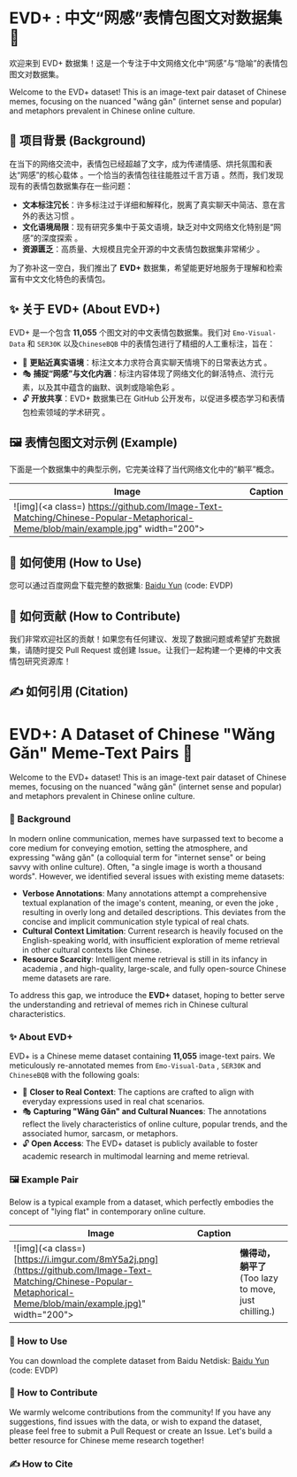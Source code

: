 # EVD+ : 中文“网感”表情包图文对数据集 🥰



欢迎来到 EVD+ 数据集！这是一个专注于中文网络文化中“网感”与“隐喻”的表情包图文对数据集。

Welcome to the EVD+ dataset! This is an image-text pair dataset of Chinese memes, focusing on the nuanced "wǎng gǎn" (internet sense and popular) and metaphors prevalent in Chinese online culture.

## 🌟 项目背景 (Background)

在当下的网络交流中，表情包已经超越了文字，成为传递情感、烘托氛围和表达“网感”的核心载体 。一个恰当的表情包往往能胜过千言万语 。然而，我们发现现有的表情包数据集存在一些问题：

- **文本标注冗长**：许多标注过于详细和解释化，脱离了真实聊天中简洁、意在言外的表达习惯 。
- **文化语境局限**：现有研究多集中于英文语境，缺乏对中文网络文化特别是“网感”的深度探索 。
- **资源匮乏**：高质量、大规模且完全开源的中文表情包数据集非常稀少 。

为了弥补这一空白，我们推出了 **EVD+** 数据集，希望能更好地服务于理解和检索富有中文文化特色的表情包。

## ✨ 关于 EVD+ (About EVD+)

EVD+ 是一个包含 **11,055** 个图文对的中文表情包数据集。我们对 `Emo-Visual-Data` 和 `SER30K` 以及`ChineseBQB` 中的表情包进行了精细的人工重标注，旨在：

- 🎯 **更贴近真实语境**：标注文本力求符合真实聊天情境下的日常表达方式 。
- 🎭 **捕捉“网感”与文化内涵**：标注内容体现了网络文化的鲜活特点、流行元素，以及其中蕴含的幽默、讽刺或隐喻色彩 。
- 🔓 **开放共享**：EVD+ 数据集已在 GitHub 公开发布，以促进多模态学习和表情包检索领域的学术研究 。

## 🖼️ 表情包图文对示例 (Example)

下面是一个数据集中的典型示例，它完美诠释了当代网络文化中的“躺平”概念。



| Image                                                        | Caption                                                           |
| ------------------------------------------------------------ | ----------------------------------------------------------------- |
| ![img](<a class=) https://github.com/Image-Text-Matching/Chinese-Popular-Metaphorical-Meme/blob/main/example.jpg" width="200"> |         | **懒得动，躺平了**   (Too lazy to move, just chilling.) |

## 

## 🚀 如何使用 (How to Use)

您可以通过百度网盘下载完整的数据集:   [Baidu Yun](https://pan.baidu.com/s/1s8lE_2wBCpsyqCX5A8MESg?pwd=EVDP) (code: EVDP)

## 🙌 如何贡献 (How to Contribute)

我们非常欢迎社区的贡献！如果您有任何建议、发现了数据问题或希望扩充数据集，请随时提交 Pull Request 或创建 Issue。让我们一起构建一个更棒的中文表情包研究资源库！

## ✍️ 如何引用 (Citation)





# EVD+: A Dataset of Chinese "Wǎng Gǎn" Meme-Text Pairs 🥰

Welcome to the EVD+ dataset! This is an image-text pair dataset of Chinese memes, focusing on the nuanced "wǎng gǎn" (internet sense and popular) and metaphors prevalent in Chinese online culture.

### 🌟 Background

In modern online communication, memes have surpassed text to become a core medium for conveying emotion, setting the atmosphere, and expressing "wǎng gǎn" (a colloquial term for "internet sense" or being savvy with online culture). Often, "a single image is worth a thousand words". However, we identified several issues with existing meme datasets:

- **Verbose Annotations**: Many annotations attempt a comprehensive textual explanation of the image's content, meaning, or even the joke , resulting in overly long and detailed descriptions. This deviates from the concise and implicit communication style typical of real chats.
- **Cultural Context Limitation**: Current research is heavily focused on the English-speaking world, with insufficient exploration of meme retrieval in other cultural contexts like Chinese.
- **Resource Scarcity**: Intelligent meme retrieval is still in its infancy in academia , and high-quality, large-scale, and fully open-source Chinese meme datasets are rare.

To address this gap, we introduce the **EVD+** dataset, hoping to better serve the understanding and retrieval of memes rich in Chinese cultural characteristics.

### ✨ About EVD+

EVD+ is a Chinese meme dataset containing **11,055** image-text pairs. We meticulously re-annotated memes from `Emo-Visual-Data` , `SER30K` and  `ChineseBQB` with the following goals:

- 🎯 **Closer to Real Context**: The captions are crafted to align with everyday expressions used in real chat scenarios.
- 🎭 **Capturing "Wǎng Gǎn" and Cultural Nuances**: The annotations reflect the lively characteristics of online culture, popular trends, and the associated humor, sarcasm, or metaphors.
- 🔓 **Open Access**: The EVD+ dataset is publicly available to foster academic research in multimodal learning and meme retrieval.

### 🖼️ Example Pair

Below is a typical example from a dataset, which perfectly embodies the concept of "lying flat" in contemporary online culture.



| Image                                                        | Caption |                                                         |
| ------------------------------------------------------------ | ------- | ------------------------------------------------------- |
| ![img](<a class=)[https://i.imgur.com/8mY5a2j.png](https://github.com/Image-Text-Matching/Chinese-Popular-Metaphorical-Meme/blob/main/example.jpg)" width="200"> |         | **懒得动，躺平了**   (Too lazy to move, just chilling.) |

### 🚀 How to Use

You can download the complete dataset from Baidu Netdisk: [Baidu Yun](https://pan.baidu.com/s/1s8lE_2wBCpsyqCX5A8MESg?pwd=EVDP) (code: EVDP)

### 🙌 How to Contribute

We warmly welcome contributions from the community! If you have any suggestions, find issues with the data, or wish to expand the dataset, please feel free to submit a Pull Request or create an Issue. Let's build a better resource for Chinese meme research together!

### ✍️ How to Cite

